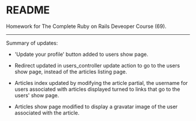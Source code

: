 # README

Homework for The Complete Ruby on Rails Deveoper Course (69).

-----------

Summary of updates:

- 'Update your profile' button added to users show page.

- Redirect updated in users_controller update action to go to the users show page, instead of the articles listing page.

- Articles index updated by modifying the article partial, the username for users associated with articles displayed turned to links that go to the users' show page.

- Articles show page modified to display a gravatar image of the user associated with the article.